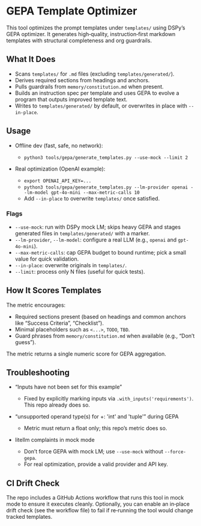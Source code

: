 # GEPA Template Optimizer

This tool optimizes the prompt templates under `templates/` using DSPy’s GEPA optimizer. It generates high‑quality, instruction‑first markdown templates with structural completeness and org guardrails.

## What It Does

- Scans `templates/` for `.md` files (excluding `templates/generated/`).
- Derives required sections from headings and anchors.
- Pulls guardrails from `memory/constitution.md` when present.
- Builds an instruction spec per template and uses GEPA to evolve a program that outputs improved template text.
- Writes to `templates/generated/` by default, or overwrites in place with `--in-place`.

## Usage

- Offline dev (fast, safe, no network):
  - `python3 tools/gepa/generate_templates.py --use-mock --limit 2`

- Real optimization (OpenAI example):
  - `export OPENAI_API_KEY=...`
  - `python3 tools/gepa/generate_templates.py --lm-provider openai --lm-model gpt-4o-mini --max-metric-calls 10`
  - Add `--in-place` to overwrite `templates/` once satisfied.

### Flags

- `--use-mock`: run with DSPy mock LM; skips heavy GEPA and stages generated files in `templates/generated/` with a marker.
- `--lm-provider`, `--lm-model`: configure a real LLM (e.g., `openai` and `gpt-4o-mini`).
- `--max-metric-calls`: cap GEPA budget to bound runtime; pick a small value for quick validation.
- `--in-place`: overwrite originals in `templates/`.
- `--limit`: process only N files (useful for quick tests).

## How It Scores Templates

The metric encourages:
- Required sections present (based on headings and common anchors like “Success Criteria”, “Checklist”).
- Minimal placeholders such as `<...>`, `TODO`, `TBD`.
- Guard phrases from `memory/constitution.md` when available (e.g., “Don’t guess”).

The metric returns a single numeric score for GEPA aggregation.

## Troubleshooting

- “Inputs have not been set for this example”
  - Fixed by explicitly marking inputs via `.with_inputs('requirements')`. This repo already does so.

- “unsupported operand type(s) for +: 'int' and 'tuple'” during GEPA
  - Metric must return a float only; this repo’s metric does so.

- litellm complaints in mock mode
  - Don’t force GEPA with mock LM; use `--use-mock` without `--force-gepa`.
  - For real optimization, provide a valid provider and API key.

## CI Drift Check

The repo includes a GitHub Actions workflow that runs this tool in mock mode to ensure it executes cleanly. Optionally, you can enable an in‑place drift check (see the workflow file) to fail if re‑running the tool would change tracked templates.

